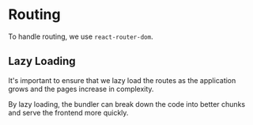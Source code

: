 # Routing

To handle routing, we use `react-router-dom`.

## Lazy Loading

It's important to ensure that we lazy load the routes as the application grows and the pages increase in complexity. 

By lazy loading, the bundler can break down the code into better chunks and serve the frontend more quickly.